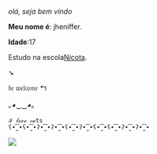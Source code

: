 _olá, seja bem vindo_

**Meu nome é**: jheniffer.

**Idade**:17

Estudo na escola[Nicota](istragam/escola,donanicota).

➘

𝔟𝔢 𝔴𝔢𝔩𝔠𝔬𝔪𝔢 ↰

｡◕‿‿◕｡

    ℐ 𝓁ℴ𝓋ℯ 𝒸𝒶ts
    ʕ•̫͡•ʕ•̫͡•ʔ•̫͡•ʔ•̫͡•ʕ•̫͡•ʔ•̫͡•ʕ•̫͡•ʕ•̫͡•ʔ•̫͡•ʔ•̫͡•
 

![](https://media1.tenor.com/m/btxqk7-bYzAAAAAC/we-are-gonna-die-sid.gif)
